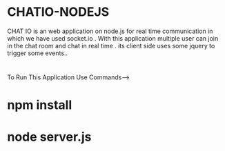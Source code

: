 # CHATIO-NODEJS
CHAT IO is an web application on node.js for real time communication in which we have used socket.io .
With this application multiple user can join in the chat room and chat in real time .
its client side uses some jquery to trigger some events..
#
To Run This Application  Use Commands--> 
# npm install
# node server.js
